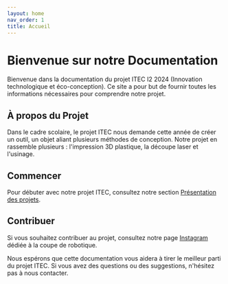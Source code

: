 ```yaml
---
layout: home
nav_order: 1
title: Accueil
---
```


# Bienvenue sur notre Documentation

Bienvenue dans la documentation du projet ITEC I2 2024 (Innovation technologique et éco-conception). Ce site a pour but de fournir toutes les informations nécessaires pour comprendre notre projet.

## À propos du Projet

Dans le cadre scolaire, le projet ITEC nous demande cette année de créer un outil, un objet aliant plusieurs méthodes de conception. Notre projet en rassemble plusieurs : l'impression 3D plastique, la découpe laser et l'usinage.

## Commencer
Pour débuter avec notre projet ITEC, consultez notre section [Présentation des projets](./Projets).

## Contribuer

Si vous souhaitez contribuer au projet, consultez notre page [Instagram](https://www.instagram.com/equipe_ratp/?utm_source=ig_web_button_share_sheet&igshid=OGQ5ZDc2ODk2ZA==) dédiée à la coupe de robotique.

Nous espérons que cette documentation vous aidera à tirer le meilleur parti du projet ITEC. Si vous avez des questions ou des suggestions, n'hésitez pas à nous contacter.